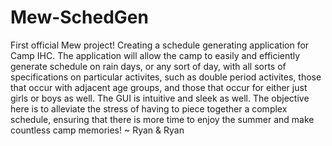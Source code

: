 # Mew-SchedGen

First official Mew project! Creating a schedule generating application for Camp IHC. The application will allow the camp to easily and efficiently generate schedule on rain days, or any sort of day, with all sorts of specifications on particular activites, such as double period activites, those that occur with adjacent age groups, and those that occur for either just girls or boys as well. The GUI is intuitive and sleek as well. The objective here is to alleviate the stress of having to piece together a complex schedule, ensuring that there is more time to enjoy the summer and make countless camp memories! ~ Ryan & Ryan
